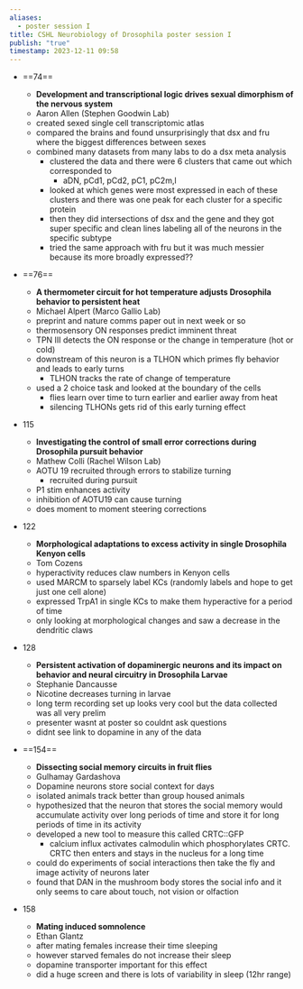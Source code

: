 ```yaml
---
aliases:
  - poster session I
title: CSHL Neurobiology of Drosophila poster session I
publish: "true"
timestamp: 2023-12-11 09:58
---
```



- ==74==
	- **Development and transcriptional logic drives sexual dimorphism of the nervous system**
	- Aaron Allen (Stephen Goodwin Lab)
	- created sexed single cell transcriptomic atlas
	- compared the brains and found unsurprisingly that dsx and fru where the biggest differences between sexes
	- combined many datasets from many labs to do a dsx meta analysis
		- clustered the data and there were 6 clusters that came out which corresponded to 
			- aDN, pCd1, pCd2, pC1, pC2m,l
		- looked at which genes were most expressed in each of these clusters and there was one peak for each cluster for a specific protein
		- then they did intersections of dsx and the gene and they got super specific and clean lines labeling all of the neurons in the specific subtype
		- tried the same approach with fru but it was much messier because its more broadly expressed??
- ==76==
	- **A thermometer circuit for hot temperature adjusts Drosophila behavior to persistent heat**
	- Michael Alpert (Marco Gallio Lab)
	- preprint and nature comms paper out in next week or so
	- thermosensory ON responses predict imminent threat
	- TPN III detects the ON response or the change in temperature (hot or cold)
	- downstream of this neuron is a TLHON which primes fly behavior and leads to early turns
		- TLHON tracks the rate of change of temperature
	- used a 2 choice task and looked at the boundary of the cells
		- flies learn over time to turn earlier and earlier away from heat 
		- silencing TLHONs gets rid of this early turning effect
- 115
	- **Investigating the control of small error corrections during Drosophila pursuit behavior**
	- Mathew Colli (Rachel Wilson Lab)
	- AOTU 19 recruited through errors to stabilize turning 
		- recruited during pursuit
	- P1 stim enhances activity 
	- inhibition of AOTU19 can cause turning
	- does moment to moment steering corrections
- 122
	- **Morphological adaptations to excess activity in single Drosophila Kenyon cells**
	- Tom Cozens
	- hyperactivity reduces claw numbers in Kenyon cells
	- used MARCM to sparsely label KCs (randomly labels and hope to get just one cell alone)
	- expressed TrpA1 in single KCs to make them hyperactive for a period of time
	- only looking at morphological changes and saw a decrease in the dendritic claws

- 128
	- **Persistent activation of dopaminergic neurons and its impact on behavior and neural circuitry in Drosophila Larvae**
	- Stephanie Dancausse
	- Nicotine decreases turning in larvae
	- long term recording set up looks very cool but the data collected was all very prelim
	- presenter wasnt at poster so couldnt ask questions
	- didnt see link to dopamine in any of the data
- ==154==
	- **Dissecting social memory circuits in fruit flies**
	- Gulhamay Gardashova
	- Dopamine neurons store social context for days
	- isolated animals track better than group housed animals
	- hypothesized that the neuron that stores the social memory would accumulate activity over long periods of time and store it for long periods of time in its activity
	- developed a new tool to measure this called CRTC::GFP
		- calcium influx activates calmodulin which phosphorylates CRTC. CRTC then enters and stays in the nucleus for a long time
	- could do experiments of social interactions then take the fly and image activity of neurons later
	- found that DAN in the mushroom body stores the social info and it only seems to care about touch, not vision or olfaction

- 158
	- **Mating induced somnolence**
	- Ethan Glantz
	- after mating females increase their time sleeping
	- however starved females do not increase their sleep
	- dopamine transporter important for this effect 
	- did a huge screen and there is lots of variability in sleep (12hr range)